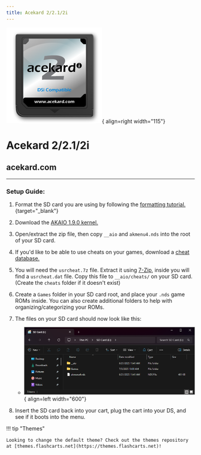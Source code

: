 ```yaml
---
title: Acekard 2/2.1/2i
---
```


![Acekard 2i](../images/acekard.png){ align=right width="115"}
# Acekard 2/2.1/2i
## acekard.com

---

### Setup Guide:

1. Format the SD card you are using by following the [formatting tutorial.](../tutorials/formatting.md){target="_blank"}

1. Download the [AKAIO 1.9.0 kernel.](https://archive.flashcarts.net/acekard.com/AceKard_2i/AKAIO_1.9.0-20121129.zip)

1. Open/extract the zip file, then copy `__aio` and `akmenu4.nds` into the root of your SD card.

1. If you'd like to be able to use cheats on your games, download a [cheat database.](https://github.com/DeadSkullzJr/NDS-i-Cheat-Databases/releases/latest)

1. You will need the `usrcheat.7z` file. Extract it using [7-Zip](https://www.7-zip.org/), inside you will find a `usrcheat.dat` file. Copy this file to `__aio/cheats/` on your SD card. (Create the `cheats` folder if it doesn't exist)

1. Create a `Games` folder in your SD card root, and place your `.nds` game ROMs inside. You can also create additional folders to help with organizing/categorizing your ROMs.

1. The files on your SD card should now look like this:

    - ![AK2](../images/SD_Files/AKAIO/AKAIO.png){ align=left width="600"}

1. Insert the SD card back into your cart, plug the cart into your DS, and see if it boots into the menu.

!!! tip "Themes"

    Looking to change the default theme? Check out the themes repository at [themes.flashcarts.net](https://themes.flashcarts.net)!